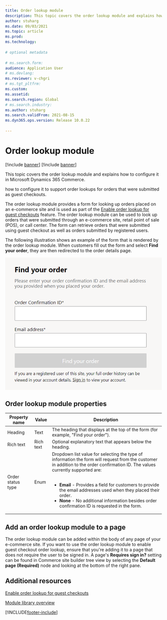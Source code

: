 ```yaml
---
title: Order lookup module 
description: This topic covers the order lookup module and explains how to configure it in Microsoft Dynamics 365 Commerce.
author: stuharg
ms.date: 09/03/2021
ms.topic: article
ms.prod: 
ms.technology: 

# optional metadata

# ms.search.form: 
audience: Application User
# ms.devlang: 
ms.reviewer: v-chgri
# ms.tgt_pltfrm: 
ms.custom: 
ms.assetid: 
ms.search.region: Global
# ms.search.industry: 
ms.author: stuharg
ms.search.validFrom: 2021-08-15
ms.dyn365.ops.version: Release 10.0.22

---
```


# Order lookup module

[!include [banner](includes/banner.md)]
[!include [banner](includes/preview-banner.md)]

This topic covers the order lookup module and explains how to configure it in Microsoft Dynamics 365 Commerce.

how to configure it to support order lookups for orders that were submitted as guest checkouts.

The order lookup module provides a form for looking up orders placed on an e-commerce site and is used as part of the [Enable order lookup for guest checkouts](order-lookup.md) feature. The order lookup module can be used to look up orders that were submitted through an e-commerce site, retail point of sale (POS), or call center. The form can retrieve orders that were submitted using guest checkout as well as orders submitted by registered users.

The following illustration shows an example of the form that is rendered by the order lookup module. When customers fill out the form and select **Find your order**, they are then redirected to the order details page. 

![Screenshot of the order lookup module displayed on a page.](./media/OrderLookup_module.PNG)

## Order lookup module properties

| Property name     | Value     | Description                                                  |
| ----------------- | --------- | ------------------------------------------------------------ |
| Heading           | Text      | The heading that displays at the top of the form (for example, "Find your order"). |
| Rich text         | Rich text | Optional explanatory text that appears below the heading.   |
| Order status type | Enum      | Dropdown list value for selecting the type of information the form will request from the customer in addition to the order confirmation ID. The values currently supported are:<br/><br/><ul><li><b>Email</b> - Provides a field for customers to provide the email addresses used when they placed their order.</li><li><b>None</b> - No additional information besides order confirmation ID is requested in the form.</li></ul> |

## Add an order lookup module to a page

The order lookup module can be added within the body of any page of your e-commerce site. If you want to use the order lookup module to enable guest checkout order lookup, ensure that you're adding it to a page that does not require the user to be signed in. A page's **Requires sign in?** setting can be found in Commerce site builder tree view by selecting the **Default page (Required)** node and looking at the bottom of the right pane. 

## Additional resources

[Enable order lookup for guest checkouts](order-lookup.md)

[Module library overview](starter-kit-overview.md)




[!INCLUDE[footer-include](../includes/footer-banner.md)]
